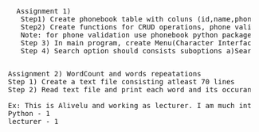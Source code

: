 <html>
  <pre>
    Assignment 1) 
     Step1) Create phonebook table with coluns (id,name,phonenuber,mailid,address,dob).
     Step2) Create functions for CRUD operations, phone validation and also for db connection
     Note: for phone validation use phonebook python package
     Step 3) In main program, create Menu(Character Interface) to Insert, Update, Delete, Search Phonebook
     Step 4) Search option should consists suboptions a)Search by Phone b) Search by Name
  </pre>
  
  <pre>
  Assignment 2) WordCount and words repeatations
  Step 1) Create a text file consisting atleast 70 lines
  Step 2) Read text file and print each word and its occurance
  
  Ex: This is Alivelu and working as lecturer. I am much interested in Python.
  Python - 1
  lecturer - 1
  </pre>
 </html>
